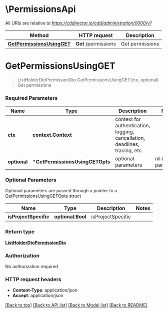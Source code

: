 # \PermissionsApi

All URIs are relative to *https://cddirector.io/cdd/administration/0000/v1*

Method | HTTP request | Description
------------- | ------------- | -------------
[**GetPermissionsUsingGET**](PermissionsApi.md#GetPermissionsUsingGET) | **Get** /permissions | Get permissions


# **GetPermissionsUsingGET**
> ListHolderDtoPermissionDto GetPermissionsUsingGET(ctx, optional)
Get permissions

### Required Parameters

Name | Type | Description  | Notes
------------- | ------------- | ------------- | -------------
 **ctx** | **context.Context** | context for authentication, logging, cancellation, deadlines, tracing, etc.
 **optional** | ***GetPermissionsUsingGETOpts** | optional parameters | nil if no parameters

### Optional Parameters
Optional parameters are passed through a pointer to a GetPermissionsUsingGETOpts struct

Name | Type | Description  | Notes
------------- | ------------- | ------------- | -------------
 **isProjectSpecific** | **optional.Bool**| isProjectSpecific | 

### Return type

[**ListHolderDtoPermissionDto**](ListHolderDto«PermissionDto».md)

### Authorization

No authorization required

### HTTP request headers

 - **Content-Type**: application/json
 - **Accept**: application/json

[[Back to top]](#) [[Back to API list]](../README.md#documentation-for-api-endpoints) [[Back to Model list]](../README.md#documentation-for-models) [[Back to README]](../README.md)

